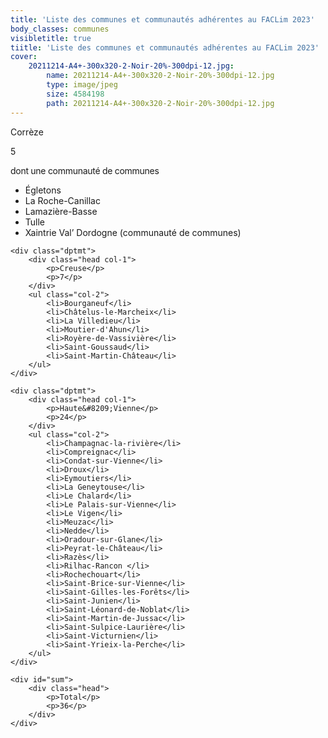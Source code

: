 ```yaml
---
title: 'Liste des communes et communautés adhérentes au FACLim 2023'
body_classes: communes
visibletitle: true
tiitle: 'Liste des communes et communautés adhérentes au FACLim 2023'
cover:
    20211214-A4+-300x320-2-Noir-20%-300dpi-12.jpg:
        name: 20211214-A4+-300x320-2-Noir-20%-300dpi-12.jpg
        type: image/jpeg
        size: 4584198
        path: 20211214-A4+-300x320-2-Noir-20%-300dpi-12.jpg
---
```


<div id="container"  class="pos-2">
    <div class="dptmt">
        <div class="head col-1">
            <p>Corrèze</p>
            <p>5</p>
            <p style="letter-spacing:  -.02em">dont une communauté de communes</p>
        </div>
        <ul class="col-2">
            <li>Égletons</li>
            <li>La Roche-Canillac</li>
            <li>Lamazière-Basse</li>
            <li>Tulle</li>
            <li>Xaintrie Val’ Dordogne (communauté de communes)</li>
        </ul>
    </div>

    <div class="dptmt">
        <div class="head col-1">
            <p>Creuse</p>
            <p>7</p>
        </div>
        <ul class="col-2">
            <li>Bourganeuf</li>
            <li>Châtelus-le-Marcheix</li>
            <li>La Villedieu</li>
            <li>Moutier-d'Ahun</li>
            <li>Royère-de-Vassivière</li>
            <li>Saint-Goussaud</li>
            <li>Saint-Martin-Château</li>
        </ul>
    </div>

    <div class="dptmt">
        <div class="head col-1">
            <p>Haute&#8209;Vienne</p>
            <p>24</p>
        </div>
        <ul class="col-2">
            <li>Champagnac-la-rivière</li>
            <li>Compreignac</li>
            <li>Condat-sur-Vienne</li>
            <li>Droux</li>
            <li>Eymoutiers</li>
            <li>La Geneytouse</li>
            <li>Le Chalard</li>
            <li>Le Palais-sur-Vienne</li>
            <li>Le Vigen</li>
            <li>Meuzac</li>
            <li>Nedde</li>
            <li>Oradour-sur-Glane</li>
            <li>Peyrat-le-Château</li>
            <li>Razès</li>
            <li>Rilhac-Rancon </li>
            <li>Rochechouart</li>
            <li>Saint-Brice-sur-Vienne</li>
            <li>Saint-Gilles-les-Forêts</li>
            <li>Saint-Junien</li>
            <li>Saint-Léonard-de-Noblat</li>
            <li>Saint-Martin-de-Jussac</li>
            <li>Saint-Sulpice-Laurière</li>
            <li>Saint-Victurnien</li>
            <li>Saint-Yrieix-la-Perche</li>
        </ul>
    </div>

    <div id="sum">
		<div class="head">
            <p>Total</p>
            <p>36</p>
        </div>
	</div>

</div>